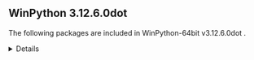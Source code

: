 ## WinPython 3.12.6.0dot 

The following packages are included in WinPython-64bit v3.12.6.0dot .

<details>

### Tools

Name | Version | Description
-----|---------|------------


### Python packages

Name | Version | Description
-----|---------|------------
[Python](http://www.python.org/) | 3.12.6 | Python programming language with standard library
[build](https://pypi.org/project/build) | 1.2.1 | A simple, correct Python build frontend
[colorama](https://pypi.org/project/colorama) | 0.4.6 | Cross-platform colored terminal text.
[msvc_runtime](https://pypi.org/project/msvc_runtime) | 14.40.33807 | Install the Microsoft™ Visual C++™ runtime DLLs to the sys.prefix and Scripts directories
[packaging](https://pypi.org/project/packaging) | 24.1 | Core utilities for Python packages
[pip](https://pypi.org/project/pip) | 24.2 | The PyPA recommended tool for installing Python packages.
[pyproject_hooks](https://pypi.org/project/pyproject_hooks) | 1.1.0 | Wrappers to call pyproject.toml-based build backend hooks.
[setuptools](https://pypi.org/project/setuptools) | 72.2.0 | Easily download, build, install, upgrade, and uninstall Python packages
[sqlite_bro](https://pypi.org/project/sqlite_bro) | 0.13.1 | a graphic SQLite Client in 1 Python file
[wheel](https://pypi.org/project/wheel) | 0.44.0 | A built-package format for Python
[winpython](https://pypi.org/project/winpython) | 10.7.20240908 | WinPython distribution tools, including WPPM

</details>
